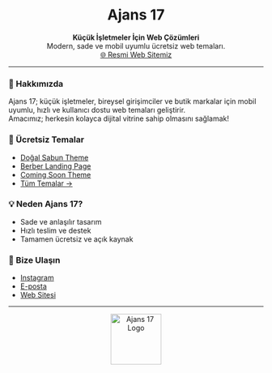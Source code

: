 <h1 align="center">Ajans 17</h1>
<p align="center">
  <b>Küçük İşletmeler İçin Web Çözümleri</b><br>
  Modern, sade ve mobil uyumlu ücretsiz web temaları.<br>
  <a href="https://ajans17.com" target="_blank">🌐 Resmi Web Sitemiz</a>
</p>

---

### 👋 Hakkımızda

Ajans 17; küçük işletmeler, bireysel girişimciler ve butik markalar için mobil uyumlu, hızlı ve kullanıcı dostu web temaları geliştirir.  
Amacımız; herkesin kolayca dijital vitrine sahip olmasını sağlamak!

### 🚀 Ücretsiz Temalar

- [Doğal Sabun Theme](https://github.com/ajans17/dogal-sabun-theme)
- [Berber Landing Page](https://github.com/ajans17/berber-landing-page)
- [Coming Soon Theme](https://github.com/ajans17/coming-soon-theme)
- [Tüm Temalar →](https://github.com/ajans17?tab=repositories)

### 💡 Neden Ajans 17?
- Sade ve anlaşılır tasarım
- Hızlı teslim ve destek
- Tamamen ücretsiz ve açık kaynak

### 📣 Bize Ulaşın
- [Instagram](https://instagram.com/ajans17com)
- [E-posta](mailto:info@ajans17.com)
- [Web Sitesi](https://ajans17.com)

---

<p align="center">
  <img src="https://ajans17.com/assets/img/logo.png" alt="Ajans 17 Logo" width="100"/>
</p>
